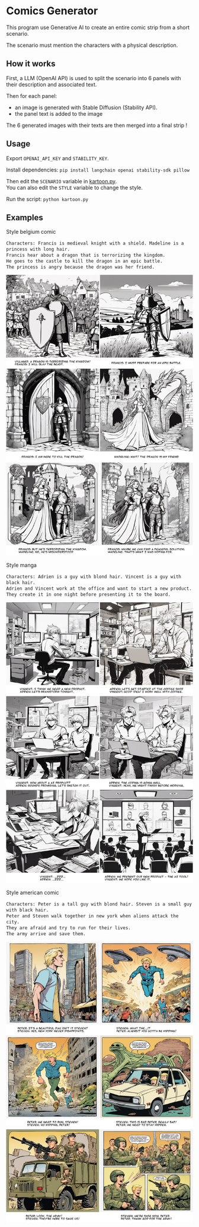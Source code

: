 # Comics Generator

This program use Generative AI to create an entire comic strip from a short scenario.

The scenario must mention the characters with a physical description.

## How it works

First, a LLM (OpenAI API) is used to split the scenario into 6 panels with their description and associated text.

Then for each panel:
 - an image is generated with Stable Diffusion (Stability API).
 - the panel text is added to the image

The 6 generated images with their texts are then merged into a final strip !

## Usage

Export `OPENAI_API_KEY` and `STABILITY_KEY`.

Install dependencies: `pip install langchain openai stability-sdk pillow`

Then edit the `SCENARIO` variable in [kartoon.py](kartoon.py).  
You can also edit the `STYLE` variable to change the style.  

Run the script: `python kartoon.py`

## Examples

Style belgium comic

```
Characters: Francis is medieval knight with a shield. Madeline is a princess with long hair.
Francis hear about a dragon that is terrorizing the kingdom. 
He goes to the castle to kill the dragon in an epic battle. 
The princess is angry because the dragon was her friend.
```

![strip-belgium.png](output/strip-belgium.png)

Style manga

```
Characters: Adrien is a guy with blond hair. Vincent is a guy with black hair.
Adrien and Vincent work at the office and want to start a new product.
They create it in one night before presenting it to the board.
```

![strip-manga.png](output/strip-manga.png)

Style american comic

```
Characters: Peter is a tall guy with blond hair. Steven is a small guy with black hair.
Peter and Steven walk together in new york when aliens attack the city. 
They are afraid and try to run for their lives. 
The army arrive and save them.
```

![strip-american.png](output/strip-american.png)
